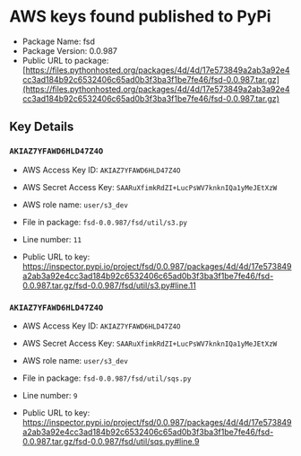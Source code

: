 # AWS keys found published to PyPi

* Package Name: fsd
* Package Version: 0.0.987
* Public URL to package: [https://files.pythonhosted.org/packages/4d/4d/17e573849a2ab3a92e4cc3ad184b92c6532406c65ad0b3f3ba3f1be7fe46/fsd-0.0.987.tar.gz](https://files.pythonhosted.org/packages/4d/4d/17e573849a2ab3a92e4cc3ad184b92c6532406c65ad0b3f3ba3f1be7fe46/fsd-0.0.987.tar.gz)

## Key Details

### `AKIAZ7YFAWD6HLD47Z4O`

* AWS Access Key ID: `AKIAZ7YFAWD6HLD47Z4O`
* AWS Secret Access Key: `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` 
* AWS role name: `user/s3_dev`
* File in package: `fsd-0.0.987/fsd/util/s3.py`
* Line number: `11`

* Public URL to key: https://inspector.pypi.io/project/fsd/0.0.987/packages/4d/4d/17e573849a2ab3a92e4cc3ad184b92c6532406c65ad0b3f3ba3f1be7fe46/fsd-0.0.987.tar.gz/fsd-0.0.987/fsd/util/s3.py#line.11



### `AKIAZ7YFAWD6HLD47Z4O`

* AWS Access Key ID: `AKIAZ7YFAWD6HLD47Z4O`
* AWS Secret Access Key: `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` 
* AWS role name: `user/s3_dev`
* File in package: `fsd-0.0.987/fsd/util/sqs.py`
* Line number: `9`

* Public URL to key: https://inspector.pypi.io/project/fsd/0.0.987/packages/4d/4d/17e573849a2ab3a92e4cc3ad184b92c6532406c65ad0b3f3ba3f1be7fe46/fsd-0.0.987.tar.gz/fsd-0.0.987/fsd/util/sqs.py#line.9


